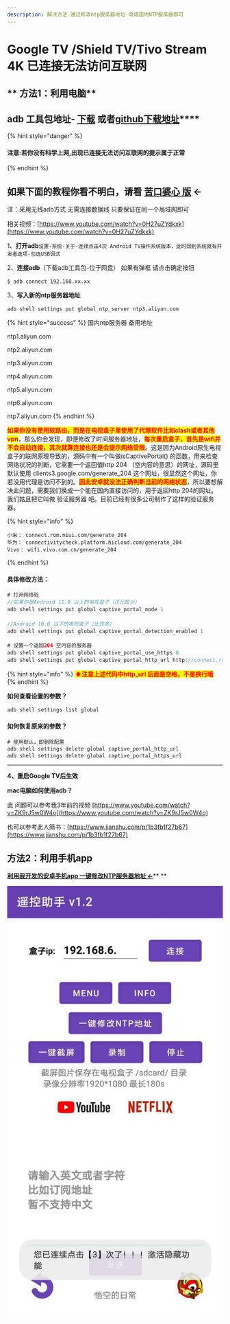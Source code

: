 ```yaml
---
description: 解决方法 通过修改ntp服务器地址 改成国内NTP服务器即可
---
```


# Google TV /Shield TV/Tivo Stream 4K 已连接无法访问互联网

## ** 方法1：利用电脑**

## **adb 工具包地址- **[**下载**](https://drive.google.com/drive/folders/1PIT3issyC3qD\_mjt9HRVJkM2qTlphXWk?usp=sharing)**  或者**[**github下载地址**](https://github.com/ligl0702/Pan/releases/tag/ADB)****

{% hint style="danger" %}
#### **注意:若你没有科学上网,出现已连接无法访问互联网的提示属于正常**
{% endhint %}

## 如果下面的教程你看不明白，请看 [苦口婆心 版](https://www.bilibili.com/read/cv9486531)   ←

注：采用无线adb方式 无需连接数据线 只要保证在同一个局域网即可

相关视频：[https://www.youtube.com/watch?v=0H27uZYdkxk](https://www.youtube.com/watch?v=0H27uZYdkxk)

&#x20;1、**打开adb**`设置-系统-关于-连续点击4次 Android TV操作系统版本，此时回到系统就有开发者选项-勾选USB调试`

2、**连接adb**（下载adb工具包-位于网盘） 如果有弹框 请点击确定按钮

```
$ adb connect 192.168.xx.xx
```

3、**写入新的ntp服务器地址**&#x20;

```
adb shell settings put global ntp_server ntp3.aliyun.com 
```

{% hint style="success" %}
&#x20;国内ntp服务器 备用地址&#x20;

ntp1.aliyun.com&#x20;

ntp2.aliyun.com&#x20;

ntp3.aliyun.com&#x20;

ntp4.aliyun.com&#x20;

ntp5.aliyun.com&#x20;

ntp6.aliyun.com&#x20;

ntp7.aliyun.com
{% endhint %}

&#x20;      <mark style="color:red;">**如果你没有使用软路由，而是在电视盒子里使用了代理软件比如clash或者其他vpn**</mark>，那么你会发现，即便修改了时间服务器地址，<mark style="color:red;">**每次重启盒子，首先是wifi并不会自动连接，其次就算连接也还是会提示网络受限**</mark>。这是因为Android原生电视盒子的联网原理导致的，源码中有一个叫做isCaptivePortal() 的函数，用来检查网络状况的判断，它需要一个返回值http 204 （空内容的意思）的网址，源码里默认使用 clients3.google.com/generate\_204 这个网址，很显然这个网址，你若没用代理是访问不到的。<mark style="color:red;">**因此安卓就没法正确判断当前的网络状态**</mark>，所以要想解决此问题，需要我们换成一个能在国内直接访问的，用于返回http 204的网址。我们姑且把它叫做 验证服务器 吧。目前已经有很多公司制作了这样的验证服务器。

{% hint style="info" %}
```
小米： connect.rom.miui.com/generate_204
华为： connectivitycheck.platform.hicloud.com/generate_204
Vivo： wifi.vivo.com.cn/generate_204
```
{% endhint %}

#### 具体修改方法：&#x20;

```java
# 打开网络验
//如果你是Android 11.0 以上的电视盒子（还比较少）
adb shell settings put global captive_portal_mode 1

//Android 10.0 以下的电视盒子（比较多）
adb shell settings put global captive_portal_detection_enabled 1

# 设置一个返回204 空内容的服务器
adb shell settings put global captive_portal_use_https 0
adb shell settings put global captive_portal_http_url http://connect.rom.miui.com/generate_204

```

{% hint style="info" %}
<mark style="color:red;">**⬆️注意上述代码中http\_url 后面是空格，不是换行哦**</mark>
{% endhint %}

**如何查看设置的参数？**

```
adb shell settings list global
```

#### **如何恢复原来的参数？**

```
# 使用默认，即删除配置
adb shell settings delete global captive_portal_http_url
adb shell settings delete global captive_portal_https_url
```

****

**4、重启Google TV后生效**

**mac电脑如何使用adb？**

此 问题可以参考我3年前的视频 [https://www.youtube.com/watch?v=ZK9rJ5w0W4o](https://www.youtube.com/watch?v=ZK9rJ5w0W4o)

也可以参考此人简书：[https://www.jianshu.com/p/1b3fb1f27b67](https://www.jianshu.com/p/1b3fb1f27b67)

## 方法2：利用手机app

&#x20;[**利用我开发的安卓手机app 一键修改NTP服务器地址 ←**](../11.md)** **

![](<../.gitbook/assets/image (10).png>)

